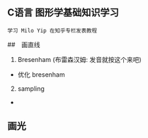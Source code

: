 
## C语言 图形学基础知识学习
    学习 Milo Yip 在知乎专栏发表教程

##　画直线
1. Bresenham (布雷森汉姆: 发音就按这个来吧)
- 优化 bresenham

2. sampling 
- 

## 画光
